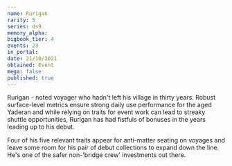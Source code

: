```yaml
---
name: Rurigan
rarity: 5
series: ds9
memory_alpha:
bigbook_tier: 4
events: 23
in_portal:
date: 21/10/2021
obtained: Event
mega: false
published: true
---
```


Rurigan - noted voyager who hadn't left his village in thirty years. Robust surface-level metrics ensure strong daily use performance for the aged Yaderan and while relying on traits for event work can lead to streaky shuttle opportunities, Rurigan has had fistfuls of bonuses in the years leading up to his debut.

Four of his five relevant traits appear for anti-matter seating on voyages and leave some room for his pair of debut collections to expand down the line. He's one of the safer non-'bridge crew' investments out there.

